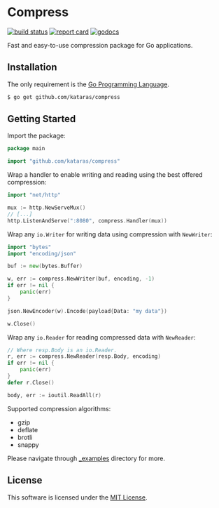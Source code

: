 # Compress

[![build status](https://img.shields.io/travis/com/kataras/compress/master.svg?style=for-the-badge&logo=travis)](https://travis-ci.com/github/kataras/compress) [![report card](https://img.shields.io/badge/report%20card-a%2B-ff3333.svg?style=for-the-badge)](https://goreportcard.com/report/github.com/kataras/compress) [![godocs](https://img.shields.io/badge/go-%20docs-488AC7.svg?style=for-the-badge)](https://godoc.org/github.com/kataras/compress)

Fast and easy-to-use compression package for Go applications.

## Installation

The only requirement is the [Go Programming Language](https://golang.org/dl).

```sh
$ go get github.com/kataras/compress
```

## Getting Started

Import the package:

```go
package main

import "github.com/kataras/compress"
```

Wrap a handler to enable writing and reading using the best offered compression:

```go
import "net/http"

mux := http.NewServeMux()
// [...]
http.ListenAndServe(":8080", compress.Handler(mux))
```

Wrap any `io.Writer` for writing data using compression with `NewWriter`:

```go
import "bytes"
import "encoding/json"

buf := new(bytes.Buffer)

w, err := compress.NewWriter(buf, encoding, -1)
if err != nil {
    panic(err)
}

json.NewEncoder(w).Encode(payload{Data: "my data"})

w.Close()
```

Wrap any `io.Reader` for reading compressed data with `NewReader`:

```go
// Where resp.Body is an io.Reader.
r, err := compress.NewReader(resp.Body, encoding)
if err != nil {
    panic(err)
}
defer r.Close()

body, err := ioutil.ReadAll(r)
```

Supported compression algorithms:

- gzip
- deflate
- brotli
- snappy

Please navigate through [_examples](_examples) directory for more.

## License

This software is licensed under the [MIT License](LICENSE).
